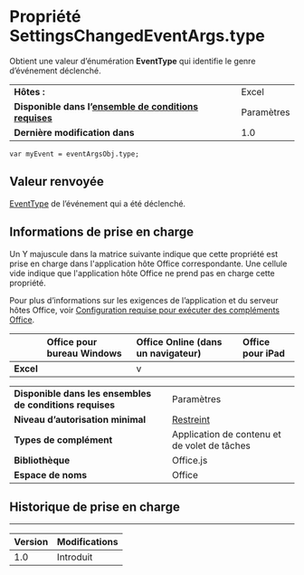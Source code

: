 
# <a name="settingschangedeventargs.type-property"></a>Propriété SettingsChangedEventArgs.type
Obtient une valeur d’énumération **EventType** qui identifie le genre d’événement déclenché.

|||
|:-----|:-----|
|**Hôtes :**|Excel|
|**Disponible dans l’[ensemble de conditions requises](../../docs/overview/specify-office-hosts-and-api-requirements.md)**|Paramètres|
|**Dernière modification dans**|1.0|

```
var myEvent = eventArgsObj.type;
```


## <a name="return-value"></a>Valeur renvoyée

[EventType](../../reference/shared/eventtype-enumeration.md) de l’événement qui a été déclenché.


## <a name="support-details"></a>Informations de prise en charge


Un Y majuscule dans la matrice suivante indique que cette propriété est prise en charge dans l'application hôte Office correspondante. Une cellule vide indique que l'application hôte Office ne prend pas en charge cette propriété.

Pour plus d’informations sur les exigences de l’application et du serveur hôtes Office, voir [Configuration requise pour exécuter des compléments Office](../../docs/overview/requirements-for-running-office-add-ins.md).


||**Office pour bureau Windows**|**Office Online (dans un navigateur)**|**Office pour iPad**|
|:-----|:-----|:-----|:-----|
|**Excel**||v||

|||
|:-----|:-----|
|**Disponible dans les ensembles de conditions requises**|Paramètres|
|**Niveau d’autorisation minimal**|[Restreint](../../docs/develop/requesting-permissions-for-api-use-in-content-and-task-pane-add-ins.md)|
|**Types de complément**|Application de contenu et de volet de tâches|
|**Bibliothèque**|Office.js|
|**Espace de noms**|Office|

## <a name="support-history"></a>Historique de prise en charge



****


|**Version**|**Modifications**|
|:-----|:-----|
|1.0|Introduit|
